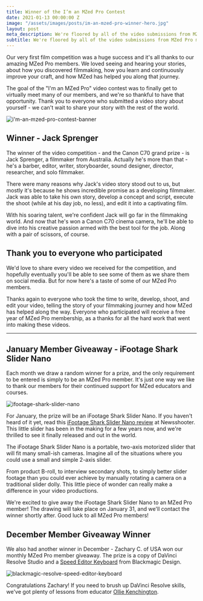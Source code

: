 ```yaml
---
title: Winner of the I’m an MZed Pro Contest
date: 2021-01-13 00:00:00 Z
image: "/assets/images/posts/im-an-mzed-pro-winner-hero.jpg"
layout: post
meta_description: We're floored by all of the video submissions from MZed Pro members.
subtitle: We're floored by all of the video submissions from MZed Pro members.
---
```


Our very first film competition was a huge success and it's all thanks to our amazing MZed Pro members. We loved seeing and hearing your stories, about how you discovered filmmaking, how you learn and continuously improve your craft, and how MZed has helped you along that journey.

The goal of the "I'm an MZed Pro" video contest was to finally get to virtually meet many of our members, and we're so thankful to have that opportunity. Thank you to everyone who submitted a video story about yourself - we can't wait to share your story with the rest of the world.

![i'm-an-mzed-pro-contest-banner](https://mzed-cdn1.sfo2.cdn.digitaloceanspaces.com/images/news/i'm-an-mzed-pro-contest-banner.jpg)

## **Winner - Jack Sprenger**

The winner of the video competition - and the Canon C70 grand prize - is Jack Sprenger, a filmmaker from Australia. Actually he's more than that - he's a barber, editor, writer, storyboarder, sound designer, director, researcher, and solo filmmaker. 

 

 

There were many reasons why Jack's video story stood out to us, but mostly it's because he shows incredible promise as a developing filmmaker. Jack was able to take his own story, develop a concept and script, execute the shoot (while at his day job, no less), and edit it into a captivating film. 

With his soaring talent, we're confident Jack will go far in the filmmaking world. And now that he's won a Canon C70 cinema camera, he'll be able to dive into his creative passion armed with the best tool for the job. Along with a pair of scissors, of course.

## **Thank you to everyone who participated**

We'd love to share every video we received for the competition, and hopefully eventually you'll be able to see some of them as we share them on social media. But for now here's a taste of some of our MZed Pro members.

 

 

Thanks again to everyone who took the time to write, develop, shoot, and edit your video, telling the story of your filmmaking journey and how MZed has helped along the way. Everyone who participated will receive a free year of MZed Pro membership, as a thanks for all the hard work that went into making these videos.

* * *

## **January Member Giveaway - iFootage Shark Slider Nano**

Each month we draw a random winner for a prize, and the only requirement to be entered is simply to be an MZed Pro member. It's just one way we like to thank our members for their continued support for MZed educators and courses.

![ifootage-shark-slider-nano](https://mzed-cdn1.sfo2.cdn.digitaloceanspaces.com/images/news/ifootage-shark-slider-nano.jpg)

For January, the prize will be an iFootage Shark Slider Nano. If you haven't heard of it yet, read this [iFootage Shark Slider Nano review](https://www.newsshooter.com/2020/11/21/ifootage-shark-slider-nano-review/) at Newsshooter. This little slider has been in the making for a few years now, and we're thrilled to see it finally released and out in the world.

The iFootage Shark Slider Nano is a portable, two-axis motorized slider that will fit many small-ish cameras. Imagine all of the situations where you could use a small and simple 2-axis slider.

From product B-roll, to interview secondary shots, to simply better slider footage than you could ever achieve by manually rotating a camera on a traditional slider dolly. This little piece of wonder can really make a difference in your video productions.

We're excited to give away the iFootage Shark Slider Nano to an MZed Pro member! The drawing will take place on January 31, and we'll contact the winner shortly after. Good luck to all MZed Pro members!

## **December Member Giveaway Winner**

We also had another winner in December - Zachary C. of USA won our monthly MZed Pro member giveaway. The prize is a copy of DaVinci Resolve Studio and a [Speed Editor Keyboard](https://www.bhphotovideo.com/c/product/1604768-REG/blackmagic_design_dv_res_bbpnlmleka_davinci_resolve_speed_editor.html) from Blackmagic Design. 

![blackmagic-resolve-speed-editor-keyboard](https://mzed-cdn1.sfo2.cdn.digitaloceanspaces.com/images/news/blackmagic-resolve-speed-editor-keyboard.jpg)

Congratulations Zachary! If you need to brush up DaVinci Resolve skills, we've got plenty of lessons from educator [Ollie Kenchington](https://www.mzed.com/educators/ollie-kenchington).